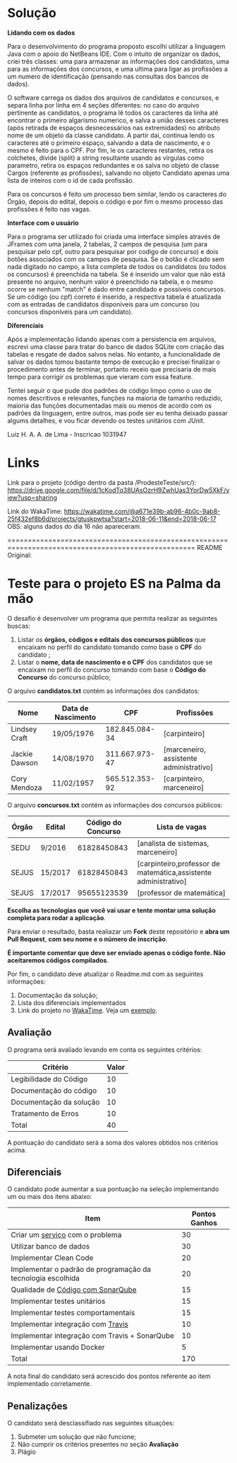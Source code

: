 # Solução

**Lidando com os dados**

Para o desenvolvimento do programa proposto escolhi utilizar a linguagem Java com o apoio do NetBeans IDE. Com o intuito de organizar os dados, criei três classes: uma para armazenar as informações dos candidatos, uma para as informações dos concursos, e uma ultima para ligar as profissões a um numero de identificação (pensando nas consultas dos bancos de dados).

O software carrega os dados dos arquivos de candidatos e concursos, e separa linha por linha em 4 seções diferentes: no caso do arquivo pertinente as candidatos, o programa lê todos os caracteres da linha até encontrar o primeiro algarismo numerico, e salva a união desses caracteres (após retirada de espaços desnecessários nas extremidades) no atributo nome de um objeto da classe candidato. A partir dai, continua lendo os caracteres até o primeiro espaço, salvando a data de nascimento, e o mesmo é feito para o CPF. Por fim, le os caracteres restantes, retira os colchetes, divide (split) a string resultante usando as vírgulas como parametro, retira os espaços redundantes e os salva no objeto de classe Cargos (referente as profissões), salvando no objeto Candidato apenas uma lista de inteiros com o id de cada profissão.

Para os concursos é feito um processo bem similar, lendo os caracteres do Órgão, depois do edital, depois o código e por fim o mesmo processo das profissões é feito nas vagas.

**Interface com o usuário**

Para o programa ser utilizado foi criada uma interface simples através de JFrames com uma janela, 2 tabelas, 2 campos de pesquisa (um para pesquisar pelo cpf, outro para pesquisar por codigo de concurso) e dois botões associados com os campos de pesquisa. Se o botão é clicado sem nada digitado no campo, a lista completa de todos os candidatos (ou todos os concursos) é preenchida na tabela. Se é inserido um valor que não está presente no arquivo, nenhum valor é preenchido na tabela, e o mesmo ocorre se nenhum "match" é dado entre candidado e possíveis concursos. Se um código (ou cpf) correto é inserido, a respectiva tabela é atualizada com as entradas de candidatos disponíveis para um concurso (ou concursos disponíveis para um candidato).

**Diferenciais**

Após a implementação lidando apenas com a persistencia em arquivos, escrevi uma classe para tratar do banco de dados SQLite com criação das tabelas e resgate de dados salvos nelas. No entanto, a funcionalidade de salvar os dados tomou bastante tempo de execução e precisei finalizar o procedimento antes de terminar, portanto receio que precisaria de mais tempo para corrigir os problemas que vieram com essa feature.

Tentei seguir o que pude dos padrões de código limpo como o uso de nomes descritivos e relevantes, funções na maioria de tamanho reduzido, maioria das funções documentadas mais ou menos de acordo com os padrões da linguagem, entre outros, mas pode ser eu tenha deixado passar algums detalhes, e vou ficar devendo os testes unitários com JUnit. 

Luiz H. A. A. de Lima - Inscricao 1031947

# Links

Link para o projeto (código dentro da pasta /ProdesteTeste/src/): https://drive.google.com/file/d/1cKodTq38UAsOzrH9ZwhUas3YorDw5XkF/view?usp=sharing

Link do WakaTime: https://wakatime.com/@a671e39b-ab96-4b0c-9ab8-25f432ef8b6d/projects/gtuskpwtsa?start=2018-06-11&end=2018-06-17
OBS: alguns dados do dia 16 não apareceram.





====================================================================================================
README Original:

# Teste para o projeto ES na Palma da mão

O desafio é desenvolver um programa que permita realizar as seguintes buscas: 
1. Listar os **órgãos, códigos e editais dos concursos públicos** que encaixam no perfil do candidato tomando como base o **CPF** do candidato ; 
2. Listar o **nome, data de nascimento e o CPF** dos candidatos que se encaixam no perfil do concurso tomando com base o **Código do Concurso** do concurso público;

O arquivo **candidatos.txt** contém as informações dos candidatos:

| Nome  | Data de Nascimento  | CPF |  Profissões|
|---|---|---|---|
| Lindsey Craft  |  19/05/1976  |  182.845.084-34  |  [carpinteiro]  | 
| Jackie Dawson  |  14/08/1970  |  311.667.973-47  |  [marceneiro, assistente administrativo]  |
| Cory Mendoza |   11/02/1957 |  565.512.353-92  |  [carpinteiro, marceneiro] |

O arquivo **concursos.txt** contém as informações dos concursos públicos:

| Órgão  | Edital  | Código do Concurso |  Lista de vagas|
|---|---|---|---|
| SEDU  | 9/2016  |  61828450843  |  [analista de sistemas, marceneiro]  | 
| SEJUS | 15/2017  |  61828450843  |  [carpinteiro,professor de matemática,assistente administrativo] |
| SEJUS | 17/2017 |  95655123539  |  [professor de matemática] |

**Escolha as tecnologias que você vai usar e tente montar uma solução completa para rodar a aplicação**.

Para enviar o resultado, basta realiazar um **Fork** deste repositório e **abra um Pull Request**, **com seu nome e o número de inscrição**.  

**É importante comentar que deve ser enviado apenas o código fonte. Não aceitaremos códigos compilados**.

Por fim, o candidato deve atualizar o Readme.md com as seguintes informações: 
1. Documentação da solução;
2. Lista dos diferenciais implementados
3. Link do projeto no [WakaTime](https://wakatime.com/). Veja um [exemplo](https://wakatime.com/@b142ebdf-4d65-4b92-bc14-567db7b72151/projects/zrxbwdmhtu?start=2018-01-25&end=2018-01-31).  

## Avaliação

O programa será avaliado levando em conta os seguintes critérios:

| Critério  | Valor | 
|---|---|
| Legibilidade do Código |  10  |
| Documentação do código|  10  |
| Documentação da solução|  10  |
| Tratamento de Erros| 10| 
| Total| 40|

A pontuação do candidato será a soma dos valores obtidos nos critérios acima.

## Diferenciais 

O candidato pode aumentar a sua pontuação na seleção implementando um ou mais dos itens abaixo:

| Item  | Pontos Ganhos | 
|---|---|
| Criar um [serviço](https://martinfowler.com/articles/microservices.html) com o problema |  30  |
| Utilizar banco de dados| 30|
| Implementar Clean Code |  20  |
| Implementar o padrão de programação da tecnologia escolhida |  20  |
| Qualidade de [Código com SonarQube](https://about.sonarcloud.io/) |  15  |
| Implementar testes unitários |  15  |
| Implementar testes comportamentais |  15  |
| Implementar integração com [Travis](https://travis-ci.org/)  |  10  |
| Implementar integração com Travis + SonarQube |  10  |
| Implementar usando Docker| 5|
| Total| 170|

A nota final do candidato será acrescido dos pontos referente ao item implementado corretamente.

## Penalizações

O candidato será desclassifiado nas seguintes situações:

1. Submeter um solução que não funcione; 
2. Não cumprir os critérios presentes no seção **Avaliação**
3. Plágio
